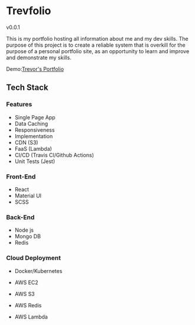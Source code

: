 # Trevfolio

v0.0.1

This is my portfolio hosting all information about me and my dev skills.
The purpose of this project is to create a reliable system that is overkill for the purpose of a personal portfolio site, as an opportunity to learn and improve and demonstrate my skills.

Demo:[Trevor's Portfolio](#https://dev.trevornjeru.com)

## Tech Stack

### Features

- Single Page App
- Data Caching
- Responsiveness
- Implementation
- CDN (S3)
- FaaS (Lambda)
- CI/CD (Travis CI/Github Actions)
- Unit Tests (Jest)

### Front-End

- React
- Material UI
- SCSS

### Back-End

- Node js
- Mongo DB
- Redis

### Cloud Deployment

- Docker/Kubernetes

- AWS EC2
- AWS S3
- AWS Redis
- AWS Lambda
